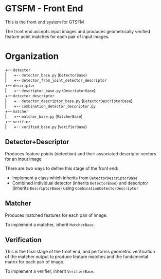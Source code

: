 # GTSFM - Front End

This is the front end system for GTSFM

The front end accepts input images and produces geometrically verified feature point matches for each pair of input images.

# Organization


+-- `detector`<br>
|      +-- `detector_base.py` (```DetectorBase```)<br>
|      +-- `detector_from_joint_detector_descriptor`<br>
+-- `descriptor`<br>
|      +-- `descriptor_base.py` (```DescriptorBase```)<br>
+-- `detector_descriptor`<br>
|      +-- `detector_descriptor_base.py` (```DetectorDescriptorBase```)<br>
|      +-- `combination_detector_descriptor.py`<br>
+-- `matcher`<br>
|      +-- `matcher_base.py` (```MatcherBase```)<br>
+-- `verifier`<br>
|      +-- `verified_base.py` (`VerifierBase`)<br>


## Detector+Descriptor 
Produces feature points (detection) and their associated descriptor vectors for an input image

There are two ways to define this stage of the front end:
- Implement a class which inherits from ```DetectorDescriptorBase```
- Combined individual detector (inherits ```DetectorBase```) and descriptor (inherits ```DescriptorBase```) using ```CombinationDetectorDescriptor```

## Matcher
Produces matched features for each pair of image:

To implement a matcher, inherit ```MatcherBase```.

## Verification
This is the final stage of the front end, and performs geometric verification of the matcher output to produce feature matches and the fundamental matrix for each pair of image.

To implement a verifier, inherit ```VerifierBase```.


